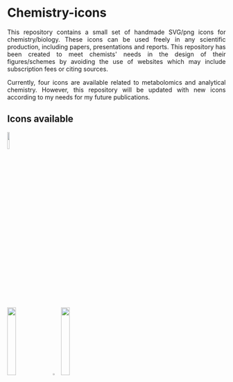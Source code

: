 # Chemistry-icons
<p align="justify">This repository contains a small set of handmade SVG/png icons for chemistry/biology. These icons can be used freely in any scientific production, including papers, presentations and reports. This repository has been created to meet chemists' needs in the design of their figures/schemes by avoiding the use of websites which may include subscription fees or citing sources.</p>

<p align="justify">Currently, four icons are available related to metabolomics and analytical chemistry. However, this repository will be updated with new icons according to my needs for my future publications.</p>

## Icons available
<img src="https://github.com/AxelLebld/Chemistry-icons/assets/154551356/d08c40f5-5f62-4006-9d77-c9dcfc19540c.svg" width=10% height=10%><p>
<img src="https://github.com/AxelLebld/Chemistry-icons/assets/154551356/f8ba92ca-8165-4f78-8d26-8091b4db8824.svg" width=20% height=20%> 
<img src="https://github.com/AxelLebld/Chemistry-icons/assets/154551356/7c406192-03b7-419a-a1d5-ff83a6f9b0ec.svg" width=3% height=3%> 
<img src="https://github.com/AxelLebld/Chemistry-icons/assets/154551356/03569a92-8cc4-4ec9-ac64-fdaa8a123015.svg" width=20% height=20%>
